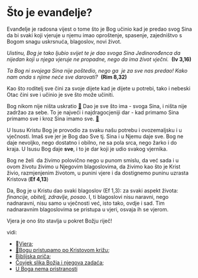 # Što je evanđelje?

<!-- ubaciti iz ankija - tamo imaš puno

[Što je evađelje - Obsidian](obsidian://open?vault=CleanWritingVault&file=001.radna%20mapa%2FEvan%C4%91elje%2FEvan%C4%91elje%20zna%C4%8Denje%20rije%C4%8Di)

-->
Evanđelje je radosna vijest o tome što je Bog učinio kad je predao svog Sina da bi svaki koji vjeruje u njemu imao oproštenje, spasenje, zajedništvo s Bogom snagu uskrsnuća, blagoslov, novi život.
<!-- razradi termin EVANĐELJE❗-->

<!-- claims are of such magnitude that most do not understand them - just like empty religiou language... and ideed it is hard not to fall into religious trap- holding their truth, but not living their reality.... Almost to good to be true-->

*Uistinu, Bog je tako ljubio svijet te je dao svoga Sina Jedinorođenca da nijedan koji u njega vjeruje ne propadne, nego da ima život vječni.*  **(Iv 3,16)**

*Ta Bog ni svojega Sina nije poštedio, nego ga  je za sve nas predao! Kako nam onda s njime neće sve darovati?*  **(Rim 8,32)** 

Kao što roditelj sve čini za svoje dijete kad je dijete u potrebi, tako i nebeski Otac čini sve i učinio je sve što može učiniti. 

Bog nikom nije ništa uskratio [📝](../2.tekstovi/u-Boga-nema-pristranosti.md) Dao je sve što ima - svoga Sina, i ništa nije zadržao za sebe.  To je najveći i najdragocjeniji dar - kad primamo Sina primamo sve i kroz Sina imamo sve. [📝](../2.tekstovi/Bogu-pristupamo-po-Kristovom-križu.md)

U Isusu Kristu Bog je provodio za svaku našu potrebu i ovozemaljsku i u vječnosti. Imaš sve jer je Bog dao Sve tj. Sina i u Njemu daje sve. 
Bog ne daje nevoljko, nego dostatno i obilno, ne sa pola srca, nego žarko i do kraja. U Isusu Bog daje **sve**, i to je dar koji je udio svakog vjernika. 

<!-- 
Neizreciva radost vjernika jest da prima ovaj dar, da zna kako ga primjeniti na svoj život i kako živjeti iz ovog dara.
U Isusu Kristu Bog nam je otvorio novost života (citati iz Rimlana) - uskrslog - Čovjek koji je govorio s Bogom je to shvatio-->
Bog ne želi  da živimo polovično nego u punom smislu, da već sada i u ovom životu živimo u Njegovim blagoslovima, da živimo kao što je Krist živio, razmjenjenim životom, u punini vjere i da dostignemo puninu uzrasta Kristova (**Ef 4,13**) 

Da, Bog je u Kristu dao svaki blagoslov (Ef 1,3): za svaki aspekt života: *financije, obitelj, zdravlje, posao*. I, ti blagoslovi nisu naravni, nego nadnaravni, nisu samo u vječnosti već, isto tako, ovdje i sad. Tim nadnaravnim blagoslovima se pristupa u vjeri, osvaja ih se vjerom. 

Vjera je ono što stavlja u pokret Božju riječ!

vidi: 
- 📝[Vjera](040-Vjera.md);
- [📝Bogu pristupamo po Kristovom križu](../2.tekstovi/Bogu-pristupamo-po-Kristovom-križu.md); 
- [Biblijska priča](../2.tekstovi/Biblijska-priča.md); 
- [Čovjek slika Božja i njegova zadaća](../2.tekstovi/Čovjek-slika-Božja.md);
- [U Boga nema pristranosti](../2.tekstovi/u-Boga-nema-pristranosti.md)
